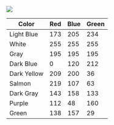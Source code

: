 <P>
  <IMG SRC="https://github.com/devoworm/GSoC-2020/blob/master/Definitions%20and%20Concepts/Color%20Palette/color-scheme-OREL.png">
</P>


Color  |  Red  |  Blue  |  Green  |
-------|-------|--------|---------|
Light Blue | 173 | 205 | 234 |
White      | 255 | 255 | 255 |
Gray       | 195 | 195 | 195 |
Dark Blue  | 0 | 120 | 212 |
Dark Yellow | 209 | 200 | 36 |
Salmon     | 219 | 107 | 63 |
Dark Gray  | 143 | 158 | 133 |
Purple     | 112 | 48 | 160 |
Green      | 138 | 157 | 29 |

